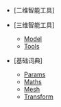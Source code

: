 * [二维智能工具]

* [三维智能工具]
    * [Model](Markdown\SPITool_Model.md)
    * [Tools](Markdown\SPITool_Toos.md)

* [基础词典]
    * [Params](Markdown\Params.md)
    * [Maths](Markdown\Maths.md)
    * [Mesh](Markdown\Mesh.md)
    * [Transform](Markdown\transform.md)